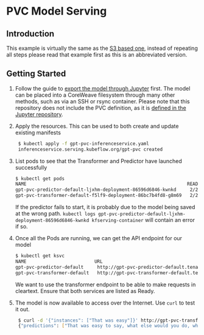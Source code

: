 # PVC Model Serving

## Introduction

This example is virtually the same as the [S3 based one](service-s3.md), instead of repeating all steps please read that example first as this is an abbreviated version.

## Getting Started

1. Follow the guide to [export the model through Jupyter](../pytorch-hugging-face-transformers-bigscience-bloom-1/jupyter-pvc.md) first. The model can be placed into a CoreWeave filesystem through many other methods, such as via an SSH or rsync container. Please note that this repository does not include the PVC definition, as it is [defined in the Jupyter repository](https://github.com/coreweave/kubernetes-cloud/tree/ed7ecb3d5786e960506bc20bb1e2d044ad914555/online-inference/gpt-2/jupyter-pvc/model-storage-pvc.yaml).
2.  Apply the resources. This can be used to both create and update existing manifests

    ```bash
     $ kubectl apply -f gpt-pvc-inferenceservice.yaml
     inferenceservice.serving.kubeflow.org/gpt-pvc created
    ```
3.  List pods to see that the Transformer and Predictor have launched successfully

    ```bash
    $ kubectl get pods
    NAME                                                           READY   STATUS    RESTARTS   AGE
    gpt-pvc-predictor-default-ljxhm-deployment-86596d6846-kwnkd     2/2     Running   0          34s
    gpt-pvc-transformer-default-f5lf9-deployment-86bc7b4fd8-g8m69   2/2     Running   0          34s
    ```

    If the predictor fails to start, it is probably due to the model being saved at the wrong path. `kubectl logs gpt-pvc-predictor-default-ljxhm-deployment-86596d6846-kwnkd kfserving-container` will contain an error if so.
4.  Once all the Pods are running, we can get the API endpoint for our model

    ```bash
    $ kubectl get ksvc
    NAME                         URL                                                                       LATESTCREATED                      LATESTREADY                        READY   REASON
    gpt-pvc-predictor-default     http://gpt-pvc-predictor-default.tenant-test.knative.chi.coreweave.com     gpt-pvc-predictor-default-ljxhm     gpt-pvc-predictor-default-ljxhm     True
    gpt-pvc-transformer-default   http://gpt-pvc-transformer-default.tenant-test.knative.chi.coreweave.com   gpt-pvc-transformer-default-f5lf9   gpt-pvc-transformer-default-f5lf9   True
    ```

    We want to use the transformer endpoint to be able to make requests in cleartext. Ensure that both services are listed as Ready.
5.  The model is now available to access over the Internet. Use `curl` to test it out.

    ```bash
     $ curl -d '{"instances": ["That was easy"]}' http://gpt-pvc-transformer-default.tenant-test.knative.chi.coreweave.com/v1/models/gpt-pvc:predict
     {"predictions": ["That was easy to say, what else would you do, what would you do, would you say to your daughter and say to her, 'Where is the work you're doing, where is the work you're working on, and how are you doing it?' and she was like, 'I'm not going to be here, I can't do it!' and she became, you know, frustrated. And I think there's a different type of anxiety. There's this self-pity that comes in, and that's also why they call their child a 'brilliant' child.\n\nShe was always saying that when she was a little girl, there was something really important to do. But she really doesn't go. She knows that whatever she does, when she's ready, she's going to go into any school or program and that she's going to do. And she really needs to do that, because it's just so much more exciting to her now.\n\nIt made her less able to put her mind at the 'solution' to her child's difficulties \u2013 even as she had more opportunities than I or anyone could ever do, and at a time when we were trying a lot of things to find the balance in the world. And I"]}
    ```
